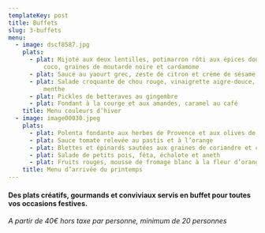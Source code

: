 ```yaml
---
templateKey: post
title: Buffets
slug: 3-buffets
menu:
  - image: dscf8587.jpg
    plats:
      - plat: Mijoté aux deux lentilles, potimarron rôti aux épices douces, lait de
          coco, graines de moutarde noire et cardamome
      - plat: Sauce au yaourt grec, zeste de citron et crème de sésame
      - plat: Salade croquante de chou rouge, vinaigrette aigre-douce, échalote et
          menthe
      - plat: Pickles de betteraves au gingembre
      - plat: Fondant à la courge et aux amandes, caramel au café
    title: Menu couleurs d’hiver
  - image: image00030.jpeg
    plats:
      - plat: Polenta fondante aux herbes de Provence et aux olives de Kalamata
      - plat: Sauce tomate relevée au pastis et à l’orange
      - plat: Blettes et épinards sautées aux graines de coriandre et citron confit
      - plat: Salade de petits pois, féta, échalote et aneth
      - plat: Fruits rouges, mousse de fromage blanc à la fleur d’oranger, caramel
    title: Menu d’arrivée du printemps
---
```

#### Des plats créatifs, gourmands et conviviaux servis en buffet pour toutes vos occasions festives.

*A partir de 40€ hors taxe par personne, minimum de 20 personnes*